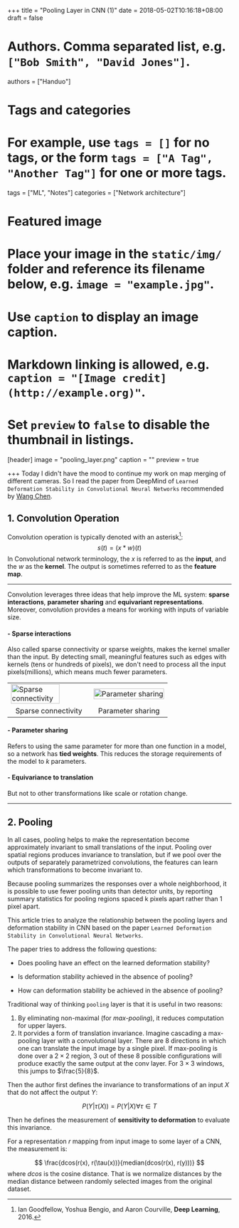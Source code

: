 +++
title = "Pooling Layer in CNN (1)"
date = 2018-05-02T10:16:18+08:00
draft = false

# Authors. Comma separated list, e.g. `["Bob Smith", "David Jones"]`.
authors = ["Handuo"]

# Tags and categories
# For example, use `tags = []` for no tags, or the form `tags = ["A Tag", "Another Tag"]` for one or more tags.
tags = ["ML", "Notes"]
categories = ["Network architecture"]

# Featured image
# Place your image in the `static/img/` folder and reference its filename below, e.g. `image = "example.jpg"`.
# Use `caption` to display an image caption.
#   Markdown linking is allowed, e.g. `caption = "[Image credit](http://example.org)"`.
# Set `preview` to `false` to disable the thumbnail in listings.
[header]
image = "pooling_layer.png"
caption = ""
preview = true

+++
Today I didn't have the mood to continue my work on map merging of different cameras. So I read the paper from DeepMind of `Learned Deformation Stability in Convolutional Neural Networks` recommended by [Wang Chen](https://wangchen.online/).

## 1. Convolution Operation

Convolution operation is typically denoted with an asterisk[^fn1]:
$$
s(t)=(x*w)(t)
$$
In Convolutional network terminology, the *x* is referred to as the **input**, and the *w* as the **kernel**. The output is sometimes referred to as the **feature map**.

---------------------------------------------------------

Convolution leverages three ideas that help improve the ML system: **sparse interactions**, **parameter sharing** and **equivariant representations**. Moreover, convolution provides a means for working with inputs of variable size.

#### - Sparse interactions

Also called sparse connectivity or sparse weights, makes the kernel smaller than the input. By detecting small, meaningful features such as edges with kernels (tens or hundreds of pixels), we don't need to process all the input pixels(millions), which means much fewer parameters.

<table>
    <tbody>
        <tr>
            <td>
                <img src="https://gitlab.com/handuo/msc_storage/uploads/4c0bd1f6e4a69d35c8390362fbbca78a/sparse_connectivity.png" alt="Sparse connectivity" width="80%">
            </td>
            <td>
                <img src="https://gitlab.com/handuo/msc_storage/uploads/bf6611fd0b7646dcc68358a173be3388/param_sharing.png" alt="Parameter sharing" width="100%">
            </td>
        </tr>
        <tr align="center">
            <td>Sparse connectivity</td>
            <td>Parameter sharing</td>
        </td>
    </tbody>
</table>

#### - Parameter sharing

Refers to using the same parameter for more than one function in a model, so a network has **tied weights**. This reduces the storage requirements of the model to *k* parameters.

#### - Equivariance to translation

But not to other transformations like scale or rotation change.

---------------------------------------------------------

## 2. Pooling 

In all cases, pooling helps to make the representation become approximately invariant to small translations of the input. Pooling over spatial regions produces invariance to translation, but if we pool over the outputs of separately parametrized convolutions, the features can learn which transformations to become invariant to.

Because pooling summarizes the responses over a whole neighborhood, it is
possible to use fewer pooling units than detector units, by reporting summary
statistics for pooling regions spaced k pixels apart rather than 1 pixel apart.

This article tries to analyze the relationship between the pooling layers and deformation stability in CNN based on the paper `Learned Deformation Stability in Convolutional Neural Networks`.

The paper tries to address the following questions:
 - Does pooling have an effect on the learned deformation stability?

 - Is deformation stability achieved in the absence of pooling?

 - How can deformation stability be achieved in the absence of pooling?

Traditional way of thinking `pooling` layer is that it is useful in two reasons:

1. By eliminating non-maximal (for *max-pooling*), it reduces computation for upper layers.
2. It porvides a form of translation invariance. Imagine cascading a max-pooling layer with a convolutional layer. There are 8 directions in which one can translate the input image by a single pixel. If max-pooling is done over a $2\times2$ region, 3 out of these 8 possible configurations will produce exactly the same output at the conv layer. For $3\times3$ windows, this jumps to $\frac{5}{8}$.


Then the author first defines the invariance to transformations of an input *X* that do not affect the output *Y*:

$$
 P(Y|\tau(X))=P(Y|X) \forall \tau \in T
$$

Then he defines the measurement of **sensitivity to deformation** to evaluate this invariance.

For a representation *r* mapping from input image to some layer of a CNN, the measurement is:

$$
\frac{dcos(r(x), r(\tau(x))}{median(dcos(r(x), r(y)))}
$$
where *dcos* is the cosine distance. That is we normalize distances by the median distance between randomly selected images from the original dataset.







[^fn1]: Ian Goodfellow, Yoshua Bengio, and Aaron Courville, **Deep Learning**, 2016.